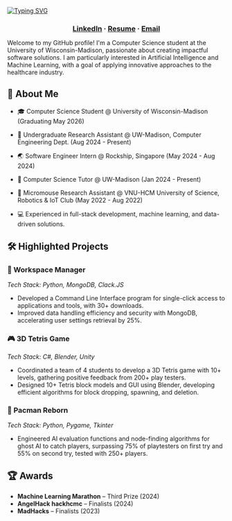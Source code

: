 <a align="center" href="https://git.io/typing-svg"><img src="https://readme-typing-svg.demolab.com?font=Quicksand&weight=600&size=45&duration=3000&pause=2000&color=00F7BC&center=true&vCenter=true&width=500&lines=Hello%2C+I'm+Khoa+Cao%F0%9F%91%8B!" alt="Typing SVG" /></a>

<h3 align="center" style="margin-bottom: 12px;">
  <a href="https://www.linkedin.com/in/khoacao2k4/" target="_blank">LinkedIn</a> · <a href="https://drive.google.com/file/d/1t59xkC1-a9wi2WVEYsDOUvJTa3j6e9iX/view?usp=sharing">Resume</a> · <a href="mailto:cqnhatkhoa@gmail.com">Email</a>  
</h3>

Welcome to my GitHub profile! I'm a Computer Science student at the University of Wisconsin-Madison, passionate about creating impactful software solutions. I am particularly interested in Artificial Intelligence and Machine Learning, with a goal of applying innovative approaches to the healthcare industry. 

## 🚀 About Me
* 🎓 Computer Science Student @ University of Wisconsin-Madison (Graduating May 2026)
* 🔬 Undergraduate Research Assistant @ UW-Madison, Computer Engineering Dept. (Aug 2024 - Present)
* 🌏 Software Engineer Intern @ Rockship, Singapore (May 2024 - Aug 2024)
* 📘 Computer Science Tutor @ UW-Madison (Jan 2024 - Present)
* 🤖 Micromouse Research Assistant @ VNU-HCM University of Science, Robotics & IoT Club (May 2022 - Aug 2022)

* 💻 Experienced in full-stack development, machine learning, and data-driven solutions.

## 🛠️ Highlighted Projects

### 🚀 Workspace Manager
*Tech Stack: Python, MongoDB, Clack.JS*  
* Developed a Command Line Interface program for single-click access to applications and tools, with 30+ downloads.
* Improved data handling efficiency and security with MongoDB, accelerating user settings retrieval by 25%.

### 🎮 3D Tetris Game
*Tech Stack: C#, Blender, Unity*  
* Coordinated a team of 4 students to develop a 3D Tetris game with 10+ levels, gathering positive feedback from 200+ play testers.
* Designed 10+ Tetris block models and GUI using Blender, developing efficient algorithms for block dropping, spawning, and deletion.

### 👻 Pacman Reborn
*Tech Stack: Python, Pygame, Tkinter*  
* Engineered AI evaluation functions and node-finding algorithms for ghost AI to catch players, surpassing 75% of playtesters on first try and 55% on second try, tested with 250+ players.

## 🏆 Awards
* **Machine Learning Marathon** – Third Prize (2024)
* **AngelHack hackhcmc** – Finalists (2024)
* **MadHacks** – Finalists (2023)  
